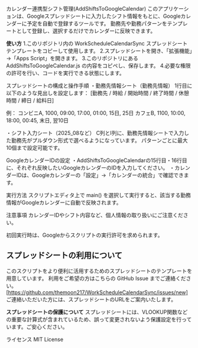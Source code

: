 
カレンダー連携型シフト管理(AddShiftsToGoogleCalendar)
このアプリケーションは、Googleスプレッドシートに入力したシフト情報をもとに、Googleカレンダーに予定を自動で登録するツールです。
勤務先や勤務パターンをテンプレートとして登録し、選択するだけでカレンダーに反映できます。

**使い方**
1.このリポジトリ内の WorkScheduleCalendarSync スプレッドシートテンプレートをコピーして使用します。
2.スプレッドシートを開き、「拡張機能」→「Apps Script」を開きます。
3.このリポジトリにある AddShiftsToGoogleCalendar.js の内容をコピペし、保存します。
4.必要な権限の許可を行い、コードを実行できる状態にします。

スプレッドシートの構成と操作手順
・勤務先情報シート（勤務先情報）
1行目に以下のような見出しを設定します：
[勤務先 / 時給 / 開始時間 / 終了時間 / 休憩時間 / 締日 / 給料日]

例：
コンビニA, 1000, 09:00, 17:00, 01:00, 15日, 25日
カフェB, 1100, 10:00, 18:00, 00:45, 末日, 翌10日

・シフト入力シート（2025_08など）
C列とI列に、勤務先情報シートで入力した勤務先がプルダウン形式で選べるようになっています。
パターンごとに最大10個まで設定可能です。

GoogleカレンダーIDの設定
・AddShiftsToGoogleCalendarの15行目・16行目に、それぞれ反映したいGoogleカレンダーのIDを入力してください。
・カレンダーIDは、Googleカレンダーの「設定」→「カレンダーの統合」で確認できます。

実行方法
スクリプトエディタ上で main() を選択して実行すると、該当する勤務情報がGoogleカレンダーに自動で反映されます。

注意事項
カレンダーIDやシフト内容など、個人情報の取り扱いにご注意ください。

初回実行時は、Googleからスクリプトの実行許可を求められます。




## スプレッドシートの利用について

このスクリプトをより便利に活用するためのスプレッドシートのテンプレートを用意しています。
利用をご希望の方はこちらの GitHub Issue までご連絡ください。
[https://github.com/themoon217/WorkScheduleCalendarSync/issues/new]
ご連絡いただいた方には、スプレッドシートのURLをご案内いたします。

**スプレッドシートの保護について**
スプレッドシートには、VLOOKUP関数などの重要な計算式が含まれているため、誤って変更されないよう保護設定を行っています。ご安心ください。


ライセンス
MIT License
